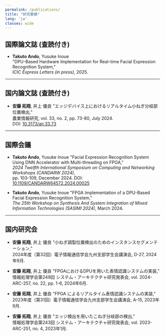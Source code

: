 ```yaml
---
permalink: /publications/
title: "研究業績"
lang: 'ja'
classes: wide
---
```


## 国際論文誌 (査読付き)
- **Takuto Ando**, Yusuke Inoue  
  "DPU-Based Hardware Implementation for Real-time Facial Expression Recognition System,"  
  *ICIC Express Letters (in press)*, 2025.  

---

## 国内論文誌 (査読付き)
- **安藤 拓翔**, 井上 優良
  "エッジデバイス上におけるリアルタイム小ねぎ分岐部位置検出,"  
  農業情報研究, vol. 33, no. 2, pp. 73-80, July 2024.  
  DOI: [10.3173/air.33.73](https://doi.org/10.3173/air.33.73)  

---

## 国際会議
- **Takuto Ando**, Yusuke Inoue 
  "Facial Expression Recognition System Using DNN Accelerator with Multi-threading on FPGA,"  
  *2024 Twelfth International Symposium on Computing and Networking Workshops (CANDARW 2024)*,  
  pp. 103-109, December 2024. DOI: [10.1109/CANDARW64572.2024.00025](https://ieeexplore.ieee.org/document/10817888)  

- **Takuto Ando**, Yusuke Inoue
  "FPGA Implementation of a DPU-Based Facial Expression Recognition System,"  
  *The 25th Workshop on Synthesis And System Integration of Mixed Information Technologies (SASIMI 2024)*, March 2024.  

---

## 国内研究会
- **安藤 拓翔**, 井上 優良
  "小ねぎ調製位置検出のためのインスタンスセグメンテーション,"  
  2024年度（第32回）電子情報通信学会九州支部学生会講演会, D-27, 2024年9月.  

- **安藤 拓翔**, 井上 優良
  "FPGAにおけるDPUを用いた表情認識システムの実装,"  
  情報処理学会第249回 システム・アーキテクチャ研究発表会, vol. 2024-ARC-257, no. 22, pp. 1-6, 2024年6月.  

- **安藤 拓翔**, 井上 優良
  "FPGA によるリアルタイム表情認識システムの実装,"  
  2023年度（第31回）電子情報通信学会九州支部学生会講演会, A-15, 2023年9月.  

- **安藤 拓翔**, 井上 優良
  "エッジ検出を用いたこねぎ分岐部の検出,"  
  情報処理学会第243回 システム・アーキテクチャ研究発表会, vol. 2023-ARC-251, no. 4, 2023年1月.  
